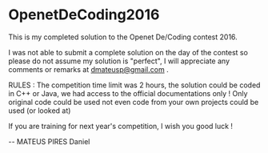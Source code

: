 # OpenetDeCoding2016
This is my completed solution to the Openet De/Coding contest 2016.

I was not able to submit a complete solution on the day of the contest so please do not assume my solution is "perfect", I will appreciate any comments or remarks at dmateusp@gmail.com .


RULES : The competition time limit was 2 hours, the solution could be coded in C++ or Java, we had access to the official documentations only ! Only original code could be used not even code from your own projects could be used (or looked at) 

If you are training for next year's competition, I wish you good luck !

-- MATEUS PIRES Daniel
